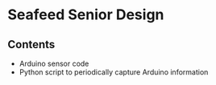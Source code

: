 # Seafeed Senior Design
## Contents
- Arduino sensor code
- Python script to periodically capture Arduino information
